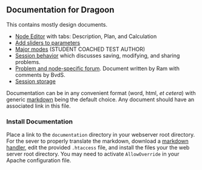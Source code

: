 ## Documentation for Dragoon ##

This contains mostly design documents.  

* [Node Editor](node-editor.md) with tabs:  Description, Plan, and Calculation
* [Add sliders to parameters](sliders.md)
* [Major modes](major-modes.md) (STUDENT COACHED TEST AUTHOR)
* [Session behavior](sessions.md) which discusses saving, modifying, and sharing problems.
* [Problem and node-specific forum](Forum_Feature_in_Dragoon.docx).  Document written by Ram
  with comments by BvdS.
* [Session storage](Dragoon_model_storage_use_cases_13_08_12.docx)

Documentation can be in any convenient format (word, html, *et cetera*) with generic 
[markdown](http://en.wikipedia.org/wiki/Markdown) being the default choice.  Any
document should have an associated link in this file.  

### Install Documentation ###

Place a link to the `documentation` directory in your webserver root directory.  
For the sever to properly translate the markdown, download a 
[markdown handler](https://github.com/alue/markdown-handler), 
edit the provided `.htaccess` file, and install the files your the web server root directory.
You may need to activate `AllowOverride` in your Apache configuration file.
